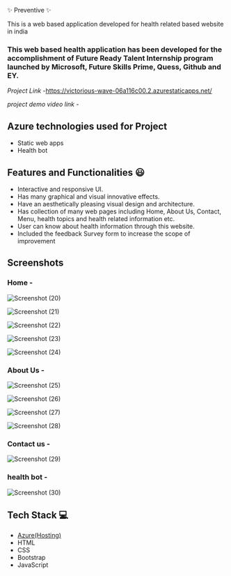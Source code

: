  ✨  Preventive ✨

This is a web based application developed for health related based website in india

### This web based health application has been developed for the accomplishment of Future Ready Talent Internship program launched by Microsoft, Future Skills Prime, Quess, Github and EY.


*Project Link* -https://victorious-wave-06a116c00.2.azurestaticapps.net/

*project demo video link* - 

## Azure technologies used for Project

- Static web apps
- Health bot

## Features and Functionalities 😃

- Interactive and responsive UI.
- Has many graphical and visual innovative effects.
- Have an aesthetically pleasing visual design and architecture.
- Has collection of many web pages including Home, About Us, Contact, Menu, health topics and health related information etc.
- User can know about health information through this website.
- Included the feedback Survey form to increase the scope of improvement 

## Screenshots

### Home - 

![Screenshot (20)](https://user-images.githubusercontent.com/118884156/210054163-e3d43360-71b0-4d02-a198-8338d59f28fe.png)


![Screenshot (21)](https://user-images.githubusercontent.com/118884156/210054173-aedf1b23-b662-44e6-bd57-abe7ac1dd81a.png)


![Screenshot (22)](https://user-images.githubusercontent.com/118884156/210054187-9854f724-567b-4ef0-ba52-f4cfb618a1a5.png)



![Screenshot (23)](https://user-images.githubusercontent.com/118884156/210054194-f7375d07-75ca-4d6f-ab7c-c24830dfe683.png)



![Screenshot (24)](https://user-images.githubusercontent.com/118884156/210054211-5dc38c23-caed-4fd0-8555-64759a174d01.png)


   

### About Us -

![Screenshot (25)](https://user-images.githubusercontent.com/118884156/210054317-282fc167-53cc-4b9d-ac44-f3e64975c6fa.png)


![Screenshot (26)](https://user-images.githubusercontent.com/118884156/210054338-f95a973c-5717-4804-8937-0fc5405eee3f.png)


![Screenshot (27)](https://user-images.githubusercontent.com/118884156/210054350-de1f2d9a-cdac-4110-a487-7ac7d3d4c02b.png)


![Screenshot (28)](https://user-images.githubusercontent.com/118884156/210054365-2d2fcc8d-58ec-4264-8786-cc0d8cf0e41d.png)



### Contact us -


![Screenshot (29)](https://user-images.githubusercontent.com/118884156/210054458-2477ee3e-4e12-42ca-8d48-de63b5ab8cc8.png)




### health bot -


![Screenshot (30)](https://user-images.githubusercontent.com/118884156/210054546-7d7f81d7-da70-4dfb-81fb-3b098a024309.png)





## Tech Stack 💻

- [Azure(Hosting)](https://azure.microsoft.com/en-in/features/azure-portal/)
- HTML
- CSS
- Bootstrap
- JavaScript
